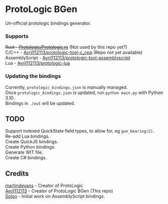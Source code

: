 # ProtoLogic BGen
Un-official protologic bindings generator.

### Supports
~~Rust - [Protologic/Protologic.rs](https://github.com/Protologic/Protologic.rs)~~ (Not used by this repo yet?)  
C/C++ - [Avril112113/protologic-tool-c_cpp](https://github.com/Avril112113/protologic-tool-c_cpp) (Repo not yet available)  
AssemblyScript - [Avril112113/protologic-tool-assemblyscript](https://github.com/Avril112113/protologic-tool-assemblyscript)  
Lua - [Avril112113/protologic-lua](https://github.com/Avril112113/protologic-lua)  

### Updating the bindings
Currently, `protologic_bindings.json` is manually managed.  
Once `protologic_bindings.json` is updated, run `python main.py` with Python 3.10.  
Bindings in `./out` will be updated.  


## TODO
Support indexed QuickState field types, to allow for, eg `gun_bearing(2)`.  
Re-add Lua bindings.  
Create QuickJS bindings.  
Create Python bindings.  
Generate WIT file.  
Create C# bindings.  


## Credits
[martindevans](https://github.com/martindevans) - Creator of ProtoLogic  
[Avril112113](https://github.com/Avril112113) - Creator of ProtoLogic BGen (This repo)  
[Solon](https://github.com/1solon) - Initial work on AssemblyScript bindings.  
